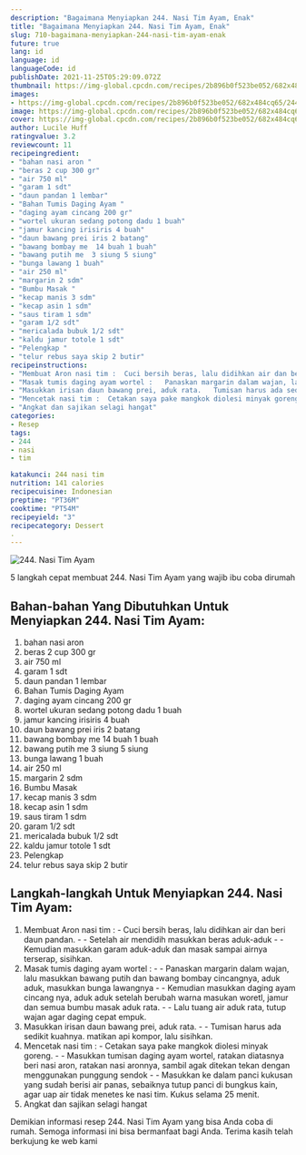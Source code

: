 ```yaml
---
description: "Bagaimana Menyiapkan 244. Nasi Tim Ayam, Enak"
title: "Bagaimana Menyiapkan 244. Nasi Tim Ayam, Enak"
slug: 710-bagaimana-menyiapkan-244-nasi-tim-ayam-enak
future: true
lang: id
language: id
languageCode: id
publishDate: 2021-11-25T05:29:09.072Z 
thumbnail: https://img-global.cpcdn.com/recipes/2b896b0f523be052/682x484cq65/244-nasi-tim-ayam-foto-resep-utama.png
images:
- https://img-global.cpcdn.com/recipes/2b896b0f523be052/682x484cq65/244-nasi-tim-ayam-foto-resep-utama.png
image: https://img-global.cpcdn.com/recipes/2b896b0f523be052/682x484cq65/244-nasi-tim-ayam-foto-resep-utama.png
cover: https://img-global.cpcdn.com/recipes/2b896b0f523be052/682x484cq65/244-nasi-tim-ayam-foto-resep-utama.png
author: Lucile Huff
ratingvalue: 3.2
reviewcount: 11
recipeingredient:
- "bahan nasi aron "
- "beras 2 cup 300 gr"
- "air 750 ml"
- "garam 1 sdt"
- "daun pandan 1 lembar"
- "Bahan Tumis Daging Ayam "
- "daging ayam cincang 200 gr"
- "wortel ukuran sedang potong dadu 1 buah"
- "jamur kancing irisiris 4 buah"
- "daun bawang prei iris 2 batang"
- "bawang bombay me  14 buah 1 buah"
- "bawang putih me  3 siung 5 siung"
- "bunga lawang 1 buah"
- "air 250 ml"
- "margarin 2 sdm"
- "Bumbu Masak "
- "kecap manis 3 sdm"
- "kecap asin 1 sdm"
- "saus tiram 1 sdm"
- "garam 1/2 sdt"
- "mericalada bubuk 1/2 sdt"
- "kaldu jamur totole 1 sdt"
- "Pelengkap "
- "telur rebus saya skip 2 butir"
recipeinstructions:
- "Membuat Aron nasi tim :  Cuci bersih beras, lalu didihkan air dan beri daun pandan.  Setelah air mendidih masukkan beras aduk-aduk  Kemudian masukkan garam aduk-aduk dan masak sampai airnya terserap, sisihkan."
- "Masak tumis daging ayam wortel :   Panaskan margarin dalam wajan, lalu masukkan bawang putih dan bawang bombay cincangnya, aduk aduk, masukkan bunga lawangnya  Kemudian masukkan daging ayam cincang nya, aduk aduk setelah berubah warna masukan woretl, jamur dan semua bumbu masak aduk rata.  Lalu tuang air aduk rata, tutup wajan agar daging cepat empuk."
- "Masukkan irisan daun bawang prei, aduk rata.   Tumisan harus ada sedikit kuahnya. matikan api kompor, lalu sisihkan."
- "Mencetak nasi tim :  Cetakan saya pake mangkok diolesi minyak goreng.  Masukkan tumisan daging ayam wortel, ratakan diatasnya beri nasi aron, ratakan nasi aronnya, sambil agak ditekan tekan dengan menggunakan punggung sendok  Masukkan ke dalam panci kukusan yang sudah berisi air panas, sebaiknya tutup panci di bungkus kain, agar uap air tidak menetes ke nasi tim. Kukus selama 25 menit."
- "Angkat dan sajikan selagi hangat"
categories:
- Resep
tags:
- 244
- nasi
- tim

katakunci: 244 nasi tim 
nutrition: 141 calories
recipecuisine: Indonesian
preptime: "PT36M"
cooktime: "PT54M"
recipeyield: "3"
recipecategory: Dessert
. 
---
```



![244. Nasi Tim Ayam](https://img-global.cpcdn.com/recipes/2b896b0f523be052/682x484cq65/244-nasi-tim-ayam-foto-resep-utama.png)

5 langkah cepat membuat  244. Nasi Tim Ayam yang wajib ibu coba dirumah

<!--inarticleads1-->

## Bahan-bahan Yang Dibutuhkan Untuk Menyiapkan 244. Nasi Tim Ayam:

1. bahan nasi aron 
1. beras 2 cup 300 gr
1. air 750 ml
1. garam 1 sdt
1. daun pandan 1 lembar
1. Bahan Tumis Daging Ayam 
1. daging ayam cincang 200 gr
1. wortel ukuran sedang potong dadu 1 buah
1. jamur kancing irisiris 4 buah
1. daun bawang prei iris 2 batang
1. bawang bombay me  14 buah 1 buah
1. bawang putih me  3 siung 5 siung
1. bunga lawang 1 buah
1. air 250 ml
1. margarin 2 sdm
1. Bumbu Masak 
1. kecap manis 3 sdm
1. kecap asin 1 sdm
1. saus tiram 1 sdm
1. garam 1/2 sdt
1. mericalada bubuk 1/2 sdt
1. kaldu jamur totole 1 sdt
1. Pelengkap 
1. telur rebus saya skip 2 butir



<!--inarticleads2-->

## Langkah-langkah Untuk Menyiapkan 244. Nasi Tim Ayam:

1. Membuat Aron nasi tim :  - Cuci bersih beras, lalu didihkan air dan beri daun pandan. -  - Setelah air mendidih masukkan beras aduk-aduk -  - Kemudian masukkan garam aduk-aduk dan masak sampai airnya terserap, sisihkan.
1. Masak tumis daging ayam wortel :  -  - Panaskan margarin dalam wajan, lalu masukkan bawang putih dan bawang bombay cincangnya, aduk aduk, masukkan bunga lawangnya -  - Kemudian masukkan daging ayam cincang nya, aduk aduk setelah berubah warna masukan woretl, jamur dan semua bumbu masak aduk rata. -  - Lalu tuang air aduk rata, tutup wajan agar daging cepat empuk.
1. Masukkan irisan daun bawang prei, aduk rata.  -  - Tumisan harus ada sedikit kuahnya. matikan api kompor, lalu sisihkan.
1. Mencetak nasi tim :  - Cetakan saya pake mangkok diolesi minyak goreng. -  - Masukkan tumisan daging ayam wortel, ratakan diatasnya beri nasi aron, ratakan nasi aronnya, sambil agak ditekan tekan dengan menggunakan punggung sendok -  - Masukkan ke dalam panci kukusan yang sudah berisi air panas, sebaiknya tutup panci di bungkus kain, agar uap air tidak menetes ke nasi tim. Kukus selama 25 menit.
1. Angkat dan sajikan selagi hangat




Demikian informasi  resep 244. Nasi Tim Ayam   yang bisa Anda coba di rumah. Semoga informasi ini bisa bermanfaat bagi Anda. Terima kasih telah berkujung ke web kami
